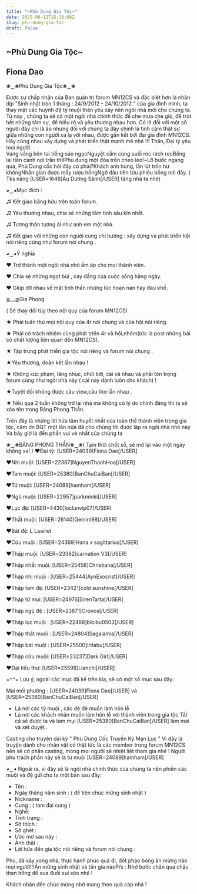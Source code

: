 ```yaml
---
title: "~Phù Dung Gia Tộc~"
date: 2025-06-12T15:30:06Z
slug: phu-dung-gia-toc
draft: false
---
```


## ~Phù Dung Gia Tộc~

## Fiona Dao

❀‿❀Phù Dung Gia Tộc❀‿❀
 
 Được sự chấp nhận của Ban quản trị forum MN12CS và đặc biệt hơn là nhân dịp "Sinh nhật tròn 1 tháng : 24/9/2012 - 24/10/2012 " của gia đình mình, ta thay mặt các huynh đệ tỷ muội thân yêu xây nên ngôi nhà mới cho chúng ta. Từ nay , chúng ta sẽ có một ngôi nhà chính thức để che mưa che gió, để trút hết những tâm sự, để hiểu rõ và yêu thương nhau hơn. Có lẽ đối với một số người đây chỉ là ảo nhưng đối với chúng ta đây chính là tình cảm thật sự giữa những con người xa lạ với nhau, được gắn kết bởi đại gia đình MN12CS. Hãy cùng nhau xây dựng và phát triển thật mạnh mẽ nhé !!!
Thân, Đại tỷ yêu mọi người  
 Vang vẳng bên tai tiếng sáo ngọcNguyệt cầm cùng suối róc rách reoBồng lai tiên cảnh nơi trần thếPhù dung một đóa trốn cheo leo!~Lỡ bước ngang qua, Phù Dung cốc hỏi đây có phải?Khách anh hùng, lẩn lút trốn hư khôngNhân gian được mấy rượu hồngNgỡ đâu tiên tửu phiêu bồng nơi đây. ( Tks nàng [USER=1648]Âu Dương Sảnh[/USER] tặng nhà ta nhé)
 
◕‿◕Mục đích :
 
♫ Kết giao bằng hữu trên toàn forum.
 
♫ Yêu thương nhau, chia sẻ những tâm tình sâu kín nhất.
 
♫ Tương thân tương ái như anh em một nhà.
 
♫ Kết giao với những con người cùng chí hướng : xây dựng và phát triển hội nói riêng cũng như forum nói chung .
 
 
◕‿◕Ý nghĩa
 
❤ Trở thành một ngôi nhà nhỏ ấm áp cho mọi thành viên.
 
❤ Chia sẽ những ngọt bùi , cay đắng của cuộc sống hằng ngày.
 
❤ Giúp đỡ nhau về mặt tinh thần những lúc hoạn nạn hay đau khổ.
 
 
 
≧◡≦Gia Phong
 
( Sẽ thay đổi tùy theo nội quy của forum MN12CS)
 
★ Phải tuân thủ mọi nội quy của 4r nói chung và của hội nói riêng.
 
★ Phải có trách nhiệm cùng phát triển 4r và hội,nhóm(tức là post những bài có chất lượng liên quan đến MN12CS).
 
★ Tập trung phát triển gia tộc nói riêng và forum nói chung .
 
★Yêu thương, đoàn kết lẫn nhau !
 
★ Không xúc phạm, lăng nhục, chửi bới, cãi vã nhau và phải tôn trọng forum cũng như ngôi nhà này ( cái này dành luôn cho khách) !
 
★Tuyệt đối không được câu view,câu like lẫn nhau .
 
★ Nếu quá 2 tuần không trở lại nhà mà không có lý do chính đáng thì ta sẽ xóa tên trong Bảng Phong Thần.
 
 
 
Trên đây là những lời hứa tâm huyết nhất của toàn thể thành viên trong gia tộc, cám ơn BQT một lần nữa đã cho chúng tôi được lập ra ngôi nhà nhỏ này
 Và bây giờ là đến phần vui vẻ nhất của chúng ta
 
 ❀‿❀BẢNG PHONG THẦN❀‿❀( Tạm thời chốt sổ, sẽ mở lại vào một ngày không xa! ) ♥Đại tỷ: [USER=24039]Fiona Dao[/USER]
 
 ♥Nhị muội: [USER=22387]NguyenThanhHoa[/USER]
 
 ♥Tam muội: [USER=25380]BanChuCaiBan[/USER]
 
 ♥Tứ muội: [USER=24089]hamham[/USER]
 
 ♥Ngũ muội: [USER=22957]parkminki[/USER]
 
 ♥Lục đệ: [USER=4430]loclunvip07[/USER]
 
♥Thất muội: [USER=26140]Gemini98[/USER]
 
 ♥Bát đệ: L Lawliet
 
 ♥Cửu muội : [USER=24369]Hana x sagittarius[/USER]
 
 ♥Thập muội: [USER=23382]carnation V3[/USER]
 
 ♥Thập nhất muội: [USER=25458]Christiana[/USER]
 
 ♥Thập nhị muội : [USER=25444]AynExocrist[/USER]
 
 ♥Thập tam đệ: [USER=23421]cold sunshine[/USER]
 
 ♥Thập tứ mụi: [USER=24976]SirenTarta[/USER]
 
 ♥Thập ngũ đệ : [USER=23871]Cronos[/USER]
 
 ♥Thập lục muội : [USER=22488]bibibu0503[/USER]
 
 ♥Thập thất muội : [USER=24804]Sagalamia[/USER]
 
 ♥Thập bát muội : [USER=25500]iritabu[/USER]
 
 ♥Thập cửu muội: [USER=23237]Dark Girl[/USER]
 
 ♥Đại tiểu thư: [USER=25598]Lianchi[/USER]
 
 
 
 
=^.^= Lưu ý, ngoài các mục đã kể trên kia, sẽ có một số mục sau đây: 
 
 Mai mối phường : [USER=24039]Fiona Dao[/USER] và [USER=25380]BanChuCaiBan[/USER]
 
+ Là nơi các tỷ muội , các đệ đệ muốn làm hôn lễ 
+ Là nơi các khách nhân muốn làm hôn lễ với thành viên trong gia tộc
 Tất cả sẽ được ta và tam mụi [USER=25380]BanChuCaiBan[/USER] làm mai và xét duyệt .
 
 
 Casting cho truyện dài kỳ " Phù Dung Cốc Truyền Kỳ Mạn Lục "
Vì đây là truyện dành cho nhân vật có thật tức là các member trong forum MN12CS nên sẽ có phần casting, mong mọi người sẽ nhiệt liệt tham gia nhé ! Người phụ trách phần này sẽ là tứ muội [USER=24089]hamham[/USER] 
 
 
◕‿◕ Ngoài ra, vì đây sẽ là ngôi nhà chính thức của chúng ta nên phiền các muội và đệ gửi cho ta một bản sau đây: 
 
- Tên :
- Ngày tháng năm sinh : ( để tiện chúc mừng sinh nhật )
- Nickname :
- Cung : ( tam đại cung )
- Nghề:
- Tình trạng :
- Sở thích :
- Sở ghét :
- Ưóc mơ sau này :
- Ảnh thật : 
- Lời hứa đến gia tộc nói riêng và forum nói chung :
 
 
 Phù, đã xây xong nhà, thực hạnh phúc quá đi, đốt pháo bông ăn mừng nào mọi người!!!Ăn mừng sinh nhật và tân gia nàoP/s :
Nhớ bước chân qua chậu than hồng để xua đuổi xui xẻo nhé !
 
 Khách nhân đến chúc mừng nhớ mang theo quà cáp nhá !